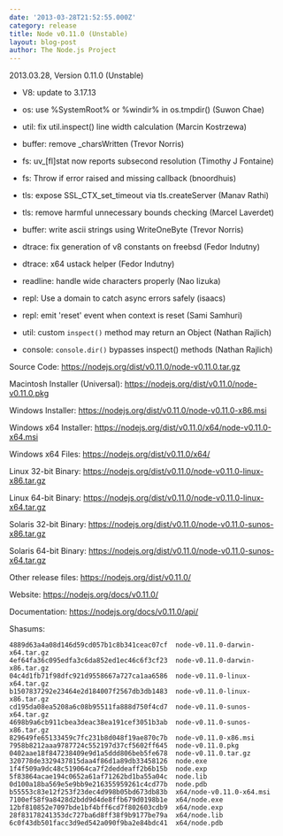 ```yaml
---
date: '2013-03-28T21:52:55.000Z'
category: release
title: Node v0.11.0 (Unstable)
layout: blog-post
author: The Node.js Project
---
```


<!--lint disable prohibited-strings-->
<!--lint disable maximum-line-length-->
<!--lint disable no-literal-urls-->
<!--lint disable no-shortcut-reference-link-->

2013.03.28, Version 0.11.0 (Unstable)

- V8: update to 3.17.13

- os: use %SystemRoot% or %windir% in os.tmpdir() (Suwon Chae)

- util: fix util.inspect() line width calculation (Marcin Kostrzewa)

- buffer: remove \_charsWritten (Trevor Norris)

- fs: uv\_[fl]stat now reports subsecond resolution (Timothy J Fontaine)

- fs: Throw if error raised and missing callback (bnoordhuis)

- tls: expose SSL_CTX_set_timeout via tls.createServer (Manav Rathi)

- tls: remove harmful unnecessary bounds checking (Marcel Laverdet)

- buffer: write ascii strings using WriteOneByte (Trevor Norris)

- dtrace: fix generation of v8 constants on freebsd (Fedor Indutny)

- dtrace: x64 ustack helper (Fedor Indutny)

- readline: handle wide characters properly (Nao Iizuka)

- repl: Use a domain to catch async errors safely (isaacs)

- repl: emit 'reset' event when context is reset (Sami Samhuri)

- util: custom `inspect()` method may return an Object (Nathan Rajlich)

- console: `console.dir()` bypasses inspect() methods (Nathan Rajlich)

Source Code: https://nodejs.org/dist/v0.11.0/node-v0.11.0.tar.gz

Macintosh Installer (Universal): https://nodejs.org/dist/v0.11.0/node-v0.11.0.pkg

Windows Installer: https://nodejs.org/dist/v0.11.0/node-v0.11.0-x86.msi

Windows x64 Installer: https://nodejs.org/dist/v0.11.0/x64/node-v0.11.0-x64.msi

Windows x64 Files: https://nodejs.org/dist/v0.11.0/x64/

Linux 32-bit Binary: https://nodejs.org/dist/v0.11.0/node-v0.11.0-linux-x86.tar.gz

Linux 64-bit Binary: https://nodejs.org/dist/v0.11.0/node-v0.11.0-linux-x64.tar.gz

Solaris 32-bit Binary: https://nodejs.org/dist/v0.11.0/node-v0.11.0-sunos-x86.tar.gz

Solaris 64-bit Binary: https://nodejs.org/dist/v0.11.0/node-v0.11.0-sunos-x64.tar.gz

Other release files: https://nodejs.org/dist/v0.11.0/

Website: https://nodejs.org/docs/v0.11.0/

Documentation: https://nodejs.org/docs/v0.11.0/api/

Shasums:

```
4889d63a4a08d146d59cd057b1c8b341ceac07cf  node-v0.11.0-darwin-x64.tar.gz
4ef64fa36c095edfa3c6da852ed1ec46c6f3cf23  node-v0.11.0-darwin-x86.tar.gz
04c4d1fb71f98dfc921d9558667a727ca1aa6586  node-v0.11.0-linux-x64.tar.gz
b1507837292e23464e2d184007f2567db3db1483  node-v0.11.0-linux-x86.tar.gz
cd195da08ea5208a6c08b95511fa888d750f4cd7  node-v0.11.0-sunos-x64.tar.gz
4698b9a6cb911cbea3deac38ea191cef3051b3ab  node-v0.11.0-sunos-x86.tar.gz
829649fe65133459c7fc231b8d048f19ae870c7b  node-v0.11.0-x86.msi
7958b8212aaa9787724c552197d37cf5602ff645  node-v0.11.0.pkg
0402aae18f847238409e9d1a5ddd806beb5fe678  node-v0.11.0.tar.gz
320778de3329437815daa4f86d1a89db33458126  node.exe
1f4f509a9dc48c519064ca7f2deddeaff2b6b15b  node.exp
5f83864acae194c0652a61af71262bd1ba55a04c  node.lib
0d100a18ba569e5e9bb9e216355959261c4cd77b  node.pdb
b55553c83e12f253f23dec4d998b05bd673db83b  x64/node-v0.11.0-x64.msi
7100ef58f9a8428d2bdd9d4de8ffb679d0198b1e  x64/node.exe
12bf810852e7097bde1bf4bff6cd7f802603cdb9  x64/node.exp
28f83178241353dc727ba6d8ff38f9b9177be79a  x64/node.lib
6c0f43db501facc3d9ed542a090f9ba2e84bdc41  x64/node.pdb
```
